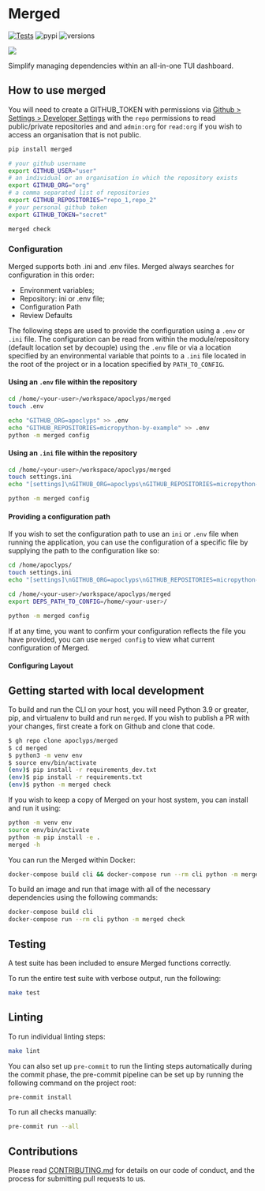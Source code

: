 # Merged

[![Tests](https://github.com/apoclyps/merged/actions/workflows/test.yml/badge.svg)](https://github.com/apoclyps/merged/actions/workflows/test.yml)
![pypi](https://img.shields.io/pypi/v/merged.svg)
![versions](https://img.shields.io/pypi/pyversions/merged.svg)

![](https://banners.beyondco.de/merged.png?theme=light&packageManager=pip+install&packageName=merged&pattern=architect&style=style_1&description=Improve+visibility+of+your+merged+pull+requests&md=1&showWatermark=1&fontSize=100px&images=https%3A%2F%2Flaravel.com%2Fimg%2Flogomark.min.svg)

Simplify managing dependencies within an all-in-one TUI dashboard.

## How to use merged

You will need to create a GITHUB_TOKEN with permissions via [Github > Settings > Developer Settings](https://github.com/settings/tokens/new) with the `repo` permissions to read public/private repositories and and `admin:org` for `read:org` if you wish to access an organisation that is not public.

```bash
pip install merged

# your github username
export GITHUB_USER="user"
# an individual or an organisation in which the repository exists
export GITHUB_ORG="org"
# a comma separated list of repositories
export GITHUB_REPOSITORIES="repo_1,repo_2"
# your personal github token
export GITHUB_TOKEN="secret"

merged check
```

### Configuration

Merged supports both .ini and .env files. Merged always searches for configuration in this order:

- Environment variables;
- Repository: ini or .env file;
- Configuration Path
- Review Defaults

The following steps are used to provide the configuration using a `.env` or `.ini` file. The configuration can be read from within the module/repository (default location set by decouple) using the `.env` file or via a location specified by an environmental variable that points to a `.ini` file located in the root of the project or in a location specified by `PATH_TO_CONFIG`.

#### Using an `.env` file within the repository

```bash
cd /home/<your-user>/workspace/apoclyps/merged
touch .env

echo "GITHUB_ORG=apoclyps" >> .env
echo "GITHUB_REPOSITORIES=micropython-by-example" >> .env
python -m merged config
```

#### Using an `.ini` file within the repository

```bash
cd /home/<your-user>/workspace/apoclyps/merged
touch settings.ini
echo "[settings]\nGITHUB_ORG=apoclyps\nGITHUB_REPOSITORIES=micropython-by-example" >> settings.ini

python -m merged config
```

#### Providing a configuration path

If you wish to set the configuration path to use an `ini` or `.env` file when running the application, you can use the configuration of a specific file by supplying the path to the configuration like so:

```bash
cd /home/apoclyps/
touch settings.ini
echo "[settings]\nGITHUB_ORG=apoclyps\nGITHUB_REPOSITORIES=micropython-by-example" >> settings.ini

cd /home/<your-user>/workspace/apoclyps/merged
export DEPS_PATH_TO_CONFIG=/home/<your-user>/

python -m merged config
```

If at any time, you want to confirm your configuration reflects the file you have provided, you can use `merged config` to view what current configuration of Merged.

#### Configuring Layout

## Getting started with local development

To build and run the CLI on your host, you will need Python 3.9 or greater, pip, and virtualenv to build and run `merged`.
If you wish to publish a PR with your changes, first create a fork on Github and clone that code.

```bash
$ gh repo clone apoclyps/merged
$ cd merged
$ python3 -m venv env
$ source env/bin/activate
(env)$ pip install -r requirements_dev.txt
(env)$ pip install -r requirements.txt
(env)$ python -m merged check
```

If you wish to keep a copy of Merged on your host system, you can install and run it using:

```bash
python -m venv env
source env/bin/activate
python -m pip install -e .
merged -h
```

You can run the Merged within Docker:

```bash
docker-compose build cli && docker-compose run --rm cli python -m merged check
```

To build an image and run that image with all of the necessary dependencies using the following commands:

```bash
docker-compose build cli
docker-compose run --rm cli python -m merged check
```

## Testing

A test suite has been included to ensure Merged functions correctly.

To run the entire test suite with verbose output, run the following:

```bash
make test
```

## Linting

To run individual linting steps:

```bash
make lint
```

You can also set up `pre-commit` to run the linting steps automatically during the commit phase,
the pre-commit pipeline can be set up by running the following command on the project root:

```bash
pre-commit install
```

To run all checks manually:

```bash
pre-commit run --all
```

## Contributions

Please read [CONTRIBUTING.md](CONTRIBUTING.md) for details on our code of conduct, and the process for submitting pull requests to us.

